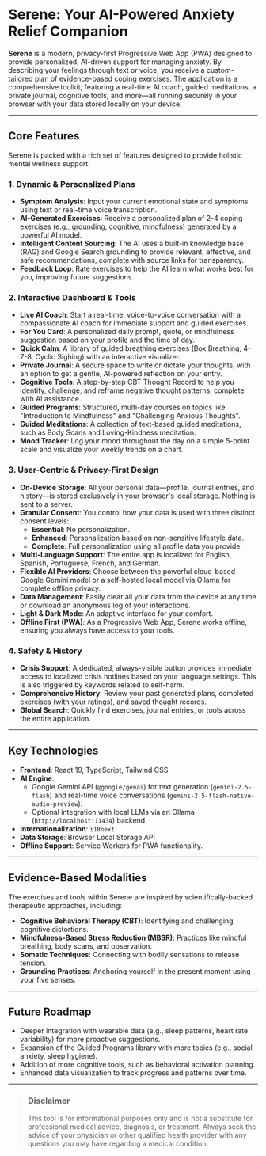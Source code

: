 # Serene: Your AI-Powered Anxiety Relief Companion

**Serene** is a modern, privacy-first Progressive Web App (PWA) designed to provide personalized, AI-driven support for managing anxiety. By describing your feelings through text or voice, you receive a custom-tailored plan of evidence-based coping exercises. The application is a comprehensive toolkit, featuring a real-time AI coach, guided meditations, a private journal, cognitive tools, and more—all running securely in your browser with your data stored locally on your device.

***

## Core Features

Serene is packed with a rich set of features designed to provide holistic mental wellness support.

### 1. Dynamic & Personalized Plans
-   **Symptom Analysis**: Input your current emotional state and symptoms using text or real-time voice transcription.
-   **AI-Generated Exercises**: Receive a personalized plan of 2-4 coping exercises (e.g., grounding, cognitive, mindfulness) generated by a powerful AI model.
-   **Intelligent Content Sourcing**: The AI uses a built-in knowledge base (RAG) and Google Search grounding to provide relevant, effective, and safe recommendations, complete with source links for transparency.
-   **Feedback Loop**: Rate exercises to help the AI learn what works best for you, improving future suggestions.

### 2. Interactive Dashboard & Tools
-   **Live AI Coach**: Start a real-time, voice-to-voice conversation with a compassionate AI coach for immediate support and guided exercises.
-   **For You Card**: A personalized daily prompt, quote, or mindfulness suggestion based on your profile and the time of day.
-   **Quick Calm**: A library of guided breathing exercises (Box Breathing, 4-7-8, Cyclic Sighing) with an interactive visualizer.
-   **Private Journal**: A secure space to write or dictate your thoughts, with an option to get a gentle, AI-powered reflection on your entry.
-   **Cognitive Tools**: A step-by-step CBT Thought Record to help you identify, challenge, and reframe negative thought patterns, complete with AI assistance.
-   **Guided Programs**: Structured, multi-day courses on topics like "Introduction to Mindfulness" and "Challenging Anxious Thoughts".
-   **Guided Meditations**: A collection of text-based guided meditations, such as Body Scans and Loving-Kindness meditation.
-   **Mood Tracker**: Log your mood throughout the day on a simple 5-point scale and visualize your weekly trends on a chart.

### 3. User-Centric & Privacy-First Design
-   **On-Device Storage**: All your personal data—profile, journal entries, and history—is stored exclusively in your browser's local storage. Nothing is sent to a server.
-   **Granular Consent**: You control how your data is used with three distinct consent levels:
    -   **Essential**: No personalization.
    -   **Enhanced**: Personalization based on non-sensitive lifestyle data.
    -   **Complete**: Full personalization using all profile data you provide.
-   **Multi-Language Support**: The entire app is localized for English, Spanish, Portuguese, French, and German.
-   **Flexible AI Providers**: Choose between the powerful cloud-based Google Gemini model or a self-hosted local model via Ollama for complete offline privacy.
-   **Data Management**: Easily clear all your data from the device at any time or download an anonymous log of your interactions.
-   **Light & Dark Mode**: An adaptive interface for your comfort.
-   **Offline First (PWA)**: As a Progressive Web App, Serene works offline, ensuring you always have access to your tools.

### 4. Safety & History
-   **Crisis Support**: A dedicated, always-visible button provides immediate access to localized crisis hotlines based on your language settings. This is also triggered by keywords related to self-harm.
-   **Comprehensive History**: Review your past generated plans, completed exercises (with your ratings), and saved thought records.
-   **Global Search**: Quickly find exercises, journal entries, or tools across the entire application.

***

## Key Technologies

-   **Frontend**: React 19, TypeScript, Tailwind CSS
-   **AI Engine**:
    -   Google Gemini API (`@google/genai`) for text generation (`gemini-2.5-flash`) and real-time voice conversations (`gemini-2.5-flash-native-audio-preview`).
    -   Optional integration with local LLMs via an Ollama (`http://localhost:11434`) backend.
-   **Internationalization**: `i18next`
-   **Data Storage**: Browser Local Storage API
-   **Offline Support**: Service Workers for PWA functionality.

***

## Evidence-Based Modalities

The exercises and tools within Serene are inspired by scientifically-backed therapeutic approaches, including:

-   **Cognitive Behavioral Therapy (CBT)**: Identifying and challenging cognitive distortions.
-   **Mindfulness-Based Stress Reduction (MBSR)**: Practices like mindful breathing, body scans, and observation.
-   **Somatic Techniques**: Connecting with bodily sensations to release tension.
-   **Grounding Practices**: Anchoring yourself in the present moment using your five senses.

***

## Future Roadmap

-   Deeper integration with wearable data (e.g., sleep patterns, heart rate variability) for more proactive suggestions.
-   Expansion of the Guided Programs library with more topics (e.g., social anxiety, sleep hygiene).
-   Addition of more cognitive tools, such as behavioral activation planning.
-   Enhanced data visualization to track progress and patterns over time.

***

> ### Disclaimer
> This tool is for informational purposes only and is not a substitute for professional medical advice, diagnosis, or treatment. Always seek the advice of your physician or other qualified health provider with any questions you may have regarding a medical condition.
